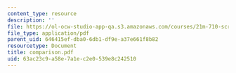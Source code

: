 ```yaml
---
content_type: resource
description: ''
file: https://ol-ocw-studio-app-qa.s3.amazonaws.com/courses/21m-710-script-analysis-fall-2005/63ac23c9a58e7a1ec2e0539e8c242510_comparison.pdf
file_type: application/pdf
parent_uid: 646415ef-dba0-6db1-df9e-a37e661f8b82
resourcetype: Document
title: comparison.pdf
uid: 63ac23c9-a58e-7a1e-c2e0-539e8c242510
---
```

